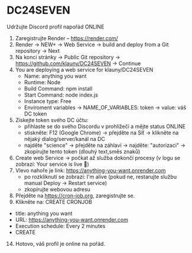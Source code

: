# DC24SEVEN
Udržujte Discord profil napořád ONLINE

1. Zaregistrujte Render – https://render.com/
2. Render -> NEW+ -> Web Service -> build and deploy from a Git repository -> Next
3. Na konci stránky -> Public Git repository -> https://github.com/klauny/DC24SEVEN -> Continue
4. You are deploying a web service for klauny/DC24SEVEN
   - Name: anything you want
   - Runtime: Node
   - Build Command: npm install
   - Start Command: node index.js
   - Instance type: Free
   - Enviroment variables -> NAME_OF_VARIABLES: token -> value: váš DC token
5. Získejte token svého DC účtu:
   - přihlaste se do svého Discordu v prohlížeči a mějte status ONLINE
   - stiskněte: F12 (Google Chrome) -> přejděte na Síť -> klikněte na nějaký dialog/server/kanál na DC
   - najděte "science" -> přejděte na záhlaví -> najděte: "autorizaci" -> zkopírujte tento token (dlouhý text,směs znaků)
6. Create web Service -> počkat až služba dokončí procesy (v logu se zobrazí: Your service is live 🎉)
7. Vlevo nahoře je link: https://anything-you-want.onrender.com
   - po rozkliknutí se zobrazí: I'm alive (pokud ne, restarujte službu manual Deploy -> Restart service)
   - zkopírujte webovou adresu
12. Přejděte na https://cron-job.org, zaregistrujte se.
13. Klikněte na: CREATE CRONJOB
   - title: anything you want
   - URL: https://anything-you-want.onrender.com
   - Execution schedule: Every 2 minutes
   - CREATE
14. Hotovo, váš profil je online na pořád.
